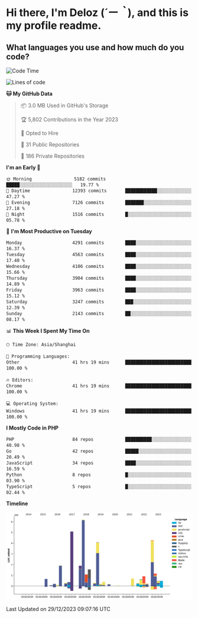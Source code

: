 # **Hi there, I'm Deloz (*´ー｀*), and this is my profile readme.**

## **What languages you use and how much do you code?**

<!--START_SECTION:waka-->
![Code Time](http://img.shields.io/badge/Code%20Time-3%2C086%20hrs%2052%20mins-blue)

![Lines of code](https://img.shields.io/badge/From%20Hello%20World%20I%27ve%20Written-33.5%20million%20lines%20of%20code-blue)

**🐱 My GitHub Data** 

> 📦 3.0 MB Used in GitHub's Storage 
 > 
> 🏆 5,802 Contributions in the Year 2023
 > 
> 💼 Opted to Hire
 > 
> 📜 31 Public Repositories 
 > 
> 🔑 186 Private Repositories 
 > 
**I'm an Early 🐤** 

```text
🌞 Morning                5182 commits        █████░░░░░░░░░░░░░░░░░░░░   19.77 % 
🌆 Daytime                12393 commits       ████████████░░░░░░░░░░░░░   47.27 % 
🌃 Evening                7126 commits        ███████░░░░░░░░░░░░░░░░░░   27.18 % 
🌙 Night                  1516 commits        █░░░░░░░░░░░░░░░░░░░░░░░░   05.78 % 
```
📅 **I'm Most Productive on Tuesday** 

```text
Monday                   4291 commits        ████░░░░░░░░░░░░░░░░░░░░░   16.37 % 
Tuesday                  4563 commits        ████░░░░░░░░░░░░░░░░░░░░░   17.40 % 
Wednesday                4106 commits        ████░░░░░░░░░░░░░░░░░░░░░   15.66 % 
Thursday                 3904 commits        ████░░░░░░░░░░░░░░░░░░░░░   14.89 % 
Friday                   3963 commits        ████░░░░░░░░░░░░░░░░░░░░░   15.12 % 
Saturday                 3247 commits        ███░░░░░░░░░░░░░░░░░░░░░░   12.39 % 
Sunday                   2143 commits        ██░░░░░░░░░░░░░░░░░░░░░░░   08.17 % 
```


📊 **This Week I Spent My Time On** 

```text
🕑︎ Time Zone: Asia/Shanghai

💬 Programming Languages: 
Other                    41 hrs 19 mins      █████████████████████████   100.00 % 

🔥 Editors: 
Chrome                   41 hrs 19 mins      █████████████████████████   100.00 % 

💻 Operating System: 
Windows                  41 hrs 19 mins      █████████████████████████   100.00 % 
```

**I Mostly Code in PHP** 

```text
PHP                      84 repos            ██████████░░░░░░░░░░░░░░░   40.98 % 
Go                       42 repos            █████░░░░░░░░░░░░░░░░░░░░   20.49 % 
JavaScript               34 repos            ████░░░░░░░░░░░░░░░░░░░░░   16.59 % 
Python                   8 repos             █░░░░░░░░░░░░░░░░░░░░░░░░   03.90 % 
TypeScript               5 repos             █░░░░░░░░░░░░░░░░░░░░░░░░   02.44 % 
```



**Timeline**

![Lines of Code chart](https://raw.githubusercontent.com/deloz/deloz/main/assets/bar_graph.png)


 Last Updated on 29/12/2023 09:07:16 UTC
<!--END_SECTION:waka-->
